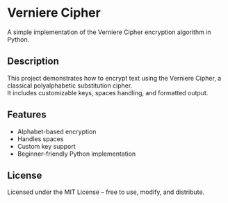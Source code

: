 # Verniere Cipher

A simple implementation of the Verniere Cipher encryption algorithm in Python.

## Description
This project demonstrates how to encrypt text using the Verniere Cipher, a classical polyalphabetic substitution cipher.  
It includes customizable keys, spaces handling, and formatted output.

## Features
- Alphabet-based encryption
- Handles spaces
- Custom key support
- Beginner-friendly Python implementation

## License
Licensed under the MIT License – free to use, modify, and distribute.
